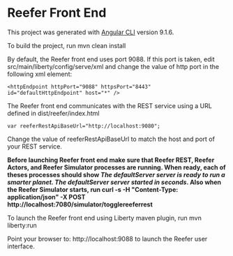 # Reefer Front End

This project was generated with [Angular CLI](https://github.com/angular/angular-cli) version 9.1.6.

To build the project, run mvn clean install

By default, the Reefer front end uses port 9088. If this port is taken, edit src/main/liberty/config/serve/xml
and change the value of http port in the following xml element:

`<httpEndpoint httpPort="9088" httpsPort="8443" id="defaultHttpEndpoint" host="*" />`

The Reefer front end communicates with the REST service using a URL defined in dist/reefer/index.html

 `var reeferRestApiBaseUrl="http://localhost:9080";`


Change the value of reeferRestApiBaseUrl to match the host and port of your REST service.

__Before launching Reefer front end make sure that Reefer REST, Reefer Actors, and Reefer Simulator processes are running. When ready, each of theses processes should show _The defaultServer server is ready to run a smarter planet. The defaultServer server started in <N> seconds_. Also when the Reefer Simulator starts, run curl -s -H "Content-Type: application/json" -X POST http://localhost:7080/simulator/togglereeferrest__

To launch the Reefer front end using Liberty maven plugin, run
  mvn liberty:run

Point your browser to: http://localhost:9088 to launch the Reefer user interface.

